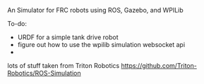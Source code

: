 An Simulator for FRC robots using ROS, Gazebo, and WPILib

To-do:
- URDF for a simple tank drive robot
- figure out how to use the wpilib simulation websocket api
- 


lots of stuff taken from Triton Robotics 
https://github.com/Triton-Robotics/ROS-Simulation
